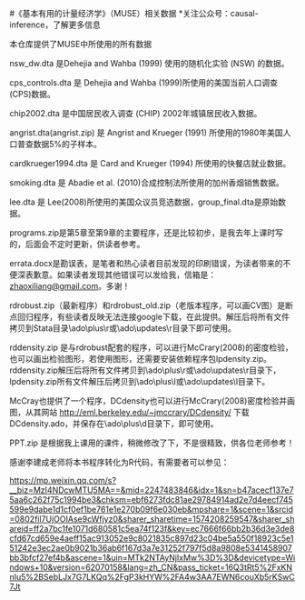 ﻿#《基本有用的计量经济学》（MUSE）相关数据
 *关注公众号：causal-inference，了解更多信息

本仓库提供了MUSE中所使用的所有数据


nsw_dw.dta 是Dehejia and Wahba (1999) 使用的随机化实验 (NSW) 的数据。

cps_controls.dta 是 Dehejia and Wahba (1999)所使用的美国当前人口调查(CPS)数据。

chip2002.dta 是中国居民收入调查 (CHIP) 2002年城镇居民收入数据。

angrist.dta(angrist.zip) 是 Angrist and Krueger (1991) 所使用的1980年美国人口普查数据5%的子样本。

cardkrueger1994.dta 是 Card and Krueger (1994) 所使用的快餐店就业数据。

smoking.dta 是 Abadie et al. (2010)合成控制法所使用的加州香烟销售数据。

lee.dta 是 Lee(2008)所使用的美国众议员竞选数据，group_final.dta是原始数据。

programs.zip是第5章至第9章的主要程序，还是比较初步，是我去年上课时写的，后面会不定时更新，供读者参考。

errata.docx是勘误表，是笔者和热心读者目前发现的印刷错误，为读者带来的不便深表歉意。如果读者发现其他错误可以发给我，信箱是：zhaoxiliang@gmail.com。多谢！

rdrobust.zip（最新程序）和rdrobust_old.zip（老版本程序，可以画CV图）是断点回归程序，有些读者反映无法连接google下载，在此提供。解压后将所有文件拷贝到Stata目录\ado\plus\r或\ado\updates\r目录下即可使用。

rddensity.zip 是与rdrobust配套的程序，可以进行McCrary(2008)的密度检验，也可以画出检验图形，若使用图形，还需要安装依赖程序包lpdensity.zip。rddensity.zip解压后将所有文件拷贝到\ado\plus\r或\ado\updates\r目录下，lpdensity.zip所有文件解压后拷贝到\ado\plus\l或\ado\updates\l目录下。

McCray也提供了一个程序，DCdensity也可以进行McCrary(2008)密度检验并画图，从其网站
http://eml.berkeley.edu/~jmccrary/DCdensity/ 下载DCdensity.ado，并保存在\ado\plus\d目录下，即可使用。

PPT.zip 是根据我上课用的课件，稍微修改了下，不是很精致，供各位老师参考！


感谢李建成老师将本书程序转化为R代码，有需要者可以参见：

https://mp.weixin.qq.com/s?__biz=MzI4NDcwMTU5MA==&mid=2247483846&idx=1&sn=b47acecf137e75aa6c262f75c1994be3&chksm=ebf6273fdc81ae29784914ad2e7d4eecf745599e9dabe1d1cf0ef1be761e1e270b09f6e030eb&mpshare=1&scene=1&srcid=0802fil7UjOOIAse9cWfjyz0&sharer_sharetime=1574208259547&sharer_shareid=ff2a7bc1fe1071d680581c5ea74f123f&key=ec7666f66bb2b36d3e3de8cfd67cd659e4aeff15ac913052e9c8021835c897d23c04be5a550f18923c5e151242e3ec2ae0b9021b36ab6f167d3a7e31252f797f5d8a9808e5341458907bb3bfcf27ef4b&ascene=1&uin=MTk2NTAyNjIxMw%3D%3D&devicetype=Windows+10&version=62070158&lang=zh_CN&pass_ticket=16Q3tRt5%2FxKNnIu5%2BSebLJx7G7LKQq%2FgP3kHYW%2FA4w3AA7EWN6couXb5rKSwC7Jt

